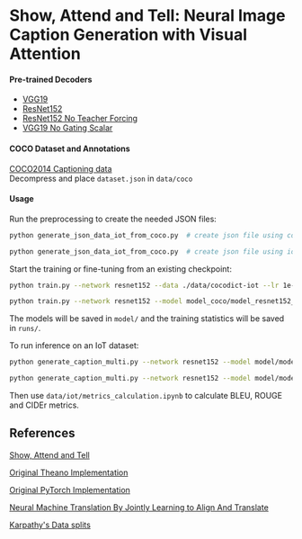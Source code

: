 # Show, Attend and Tell: Neural Image Caption Generation with Visual Attention

#### Pre-trained Decoders

- [VGG19](https://www.dropbox.com/s/eybo7wvsfrvfgx3/model_10.pth?dl=0)
- [ResNet152](https://www.dropbox.com/s/0fptqsw3ym9fx2w/model_resnet152_10.pth?dl=0)
- [ResNet152 No Teacher Forcing](https://www.dropbox.com/s/wq0g2oo6eautv2s/model_nt_resnet152_10.pth?dl=0)
- [VGG19 No Gating Scalar](https://www.dropbox.com/s/li4390nmqihv4rz/model_no_b_vgg19_5.pth?dl=0)

#### COCO Dataset and Annotations  

[COCO2014 Captioning data](https://cs.stanford.edu/people/karpathy/deepimagesent/coco.zip)   
Decompress and place `dataset.json` in `data/coco`

#### Usage

Run the preprocessing to create the needed JSON files:

```bash
python generate_json_data_iot_from_coco.py  # create json file using coco dictionary.

python generate_json_data_iot_from_coco.py  # create json file using iot vocabulary only. Approximately 240 words (>5 occurrences) or 600 words (all unique words) .

```

Start the training or fine-tuning from an existing checkpoint:

```bash
python train.py --network resnet152 --data ./data/cocodict-iot --lr 1e-4 # training from scratch

python train.py --network resnet152 --model model_coco/model_resnet152_10.pth --data ./data/cocodict-iot --lr 5e-6 # fine-tuning

```

The models will be saved in `model/` and the training statistics will be saved in `runs/`.    

To run inference on an IoT dataset: 

```bash
python generate_caption_multi.py --network resnet152 --model model/model_resnet152_10.pth --dict-path data/coco/word_dict_coco.json --visualize # pop up window visualization

python generate_caption_multi.py --network resnet152 --model model/model_resnet152_10.pth --dict-path data/coco/word_dict_coco.json > model_resnet152_10_prediction_IMERIT_2024_03_25_TEST_v5.csv # saving results for metric calculation

```
Then use `data/iot/metrics_calculation.ipynb` to calculate BLEU, ROUGE and CIDEr metrics.


## References

[Show, Attend and Tell](https://arxiv.org/pdf/1502.03044.pdf)

[Original Theano Implementation](https://github.com/kelvinxu/arctic-captions)

[Original PyTorch Implementation](https://github.com/AaronCCWong/Show-Attend-and-Tell)

[Neural Machine Translation By Jointly Learning to Align And Translate](https://arxiv.org/pdf/1409.0473.pdf)

[Karpathy's Data splits](https://cs.stanford.edu/people/karpathy/deepimagesent/)
